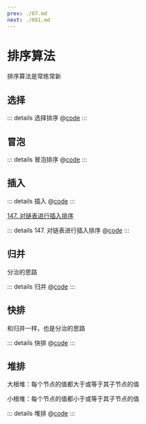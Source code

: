 ```yaml
---
prev: ./07.md
next: ./081.md
---
```


# 排序算法

排序算法是常练常新

## 选择

::: details 选择排序
@[code](./sort/select_sort.py)
:::

## 冒泡

::: details 冒泡排序
@[code](./sort/bubble_sort.py)
:::

## 插入

::: details 插入
@[code](./sort/insert_sort.py)
:::

[147. 对链表进行插入排序](https://leetcode.cn/problems/insertion-sort-list/)

::: details 147. 对链表进行插入排序
@[code](./list/insertionSortList.py)
:::

## 归并

分治的思路

::: details 归并
@[code](./sort/merge_sort.py)
:::

## 快排

和归并一样，也是分治的思路

::: details 快排
@[code](./sort/quick_sort.py)
:::

## 堆排

大根堆：每个节点的值都大于或等于其子节点的值

小根堆：每个节点的值都小于或等于其子节点的值

::: details 堆排
@[code](./sort/heap_sort.py)
:::
